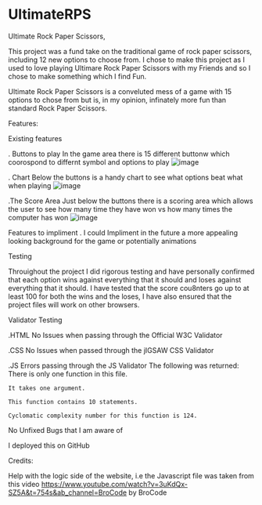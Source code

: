 # UltimateRPS
Ultimate Rock Paper Scissors,

This project was a fund take on the traditional game of rock paper scissors, including 12 new options to choose from. I chose to make this project as I used to love playing Ultimare Rock Paper Scissors with my Friends and so I chose to make something which I find Fun.

Ultimate Rock Paper Scissors is a conveluted mess of a game with 15 options to chose from but is, in my opinion, infinately more fun than standard Rock Paper Scissors.


Features:

Existing features

 .  Buttons to play
	In the game area there is 15 different buttonw which coorospond to differnt symbol and options to play
 ![image](https://github.com/LewisBull2303/UltimateRPS/assets/129514763/d714ee14-b77f-49ea-baeb-299068a9aadb)


 . Chart
	Below the buttons is a handy chart to see what options beat what when playing
 ![image](https://github.com/LewisBull2303/UltimateRPS/assets/129514763/0e819088-e11b-41f3-b623-0dcaac56256f)


 .The Score Area
	Just below the buttons there is a scoring area which allows the user to see how many time they have won vs how many times the computer has won
 ![image](https://github.com/LewisBull2303/UltimateRPS/assets/129514763/eceec40c-58ec-413e-8545-3595bbc25978)



Features to impliment
 . I could Impliment in the future a more appealing looking background for the game or potentially animations


Testing

Throuighout the project I did rigorous testing and have personally confirmed that each option wins against everything that it should and loses against everything that it should. I have tested that the score cou8nters go up to at least 100 for both the wins and the loses, I have also ensured that the project files will work on other browsers.

Validator Testing

 .HTML
  No Issues when passing through the Official W3C Validator

 .CSS
  No Issues when passed through the jIGSAW CSS Validator

 .JS
  Errors passing through the JS Validator
  The following was returned:
	There is only one function in this file.

	It takes one argument.

	This function contains 10 statements.

	Cyclomatic complexity number for this function is 124.





 No Unfixed Bugs that I am aware of



I deployed this on GitHub



Credits:

Help with the logic side of the website, i.e the Javascript file was taken from this video https://www.youtube.com/watch?v=3uKdQx-SZ5A&t=754s&ab_channel=BroCode by BroCode

